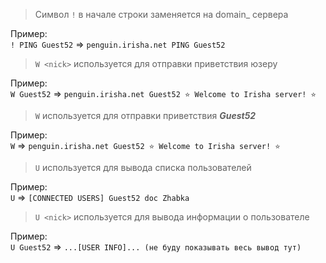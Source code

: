 
> Символ ```!``` в начале строки заменяется на domain_ сервера

Пример: \
```! PING Guest52``` => ```penguin.irisha.net PING Guest52```


> ```W <nick>``` используется для отправки приветствия юзеру

Пример: \
```W Guest52``` => ```penguin.irisha.net Guest52 ⭐ Welcome to Irisha server! ⭐```


> ```W``` используется для отправки приветствия ***Guest52***

Пример: \
```W``` => ```penguin.irisha.net Guest52 ⭐ Welcome to Irisha server! ⭐```


> ```U``` используется для вывода списка пользователей

Пример: \
```U``` => ```[CONNECTED USERS] Guest52 doc Zhabka```


> ```U <nick>``` используется для вывода информации о пользователе

Пример: \
```U Guest52``` => ```...[USER INFO]... (не буду показывать весь вывод тут)```